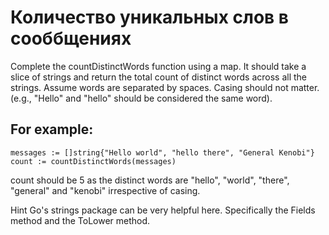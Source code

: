 # Количество уникальных слов в сооббщениях

Complete the countDistinctWords function using a map. It should take a slice of strings and return the total count of distinct words across all the strings. Assume words are separated by spaces. Casing should not matter. (e.g., "Hello" and "hello" should be considered the same word).

## For example:

```
messages := []string{"Hello world", "hello there", "General Kenobi"}
count := countDistinctWords(messages)
```

count should be 5 as the distinct words are "hello", "world", "there", "general" and "kenobi" irrespective of casing.

Hint
Go's strings package can be very helpful here. Specifically the Fields method and the ToLower method.
